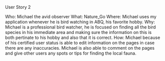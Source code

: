 User Story 2

Who: Michael the avid observer
What: Nature_Go
Where: Michael uses my application whenever he is bird watching in ABQ, his favorite hobby.
Why: Michael is a professional bird watcher, he is focused on finding all the bird species in his immediate area and making sure the information on this is both pertinate to his hobby and also that it is correct. 
How: Michael because of his certified user status is able to edit information on the pages in case there are any inaccuracies. Michael is also able to comment on the pages and give other users any spots or tips for finding the local fauna. 